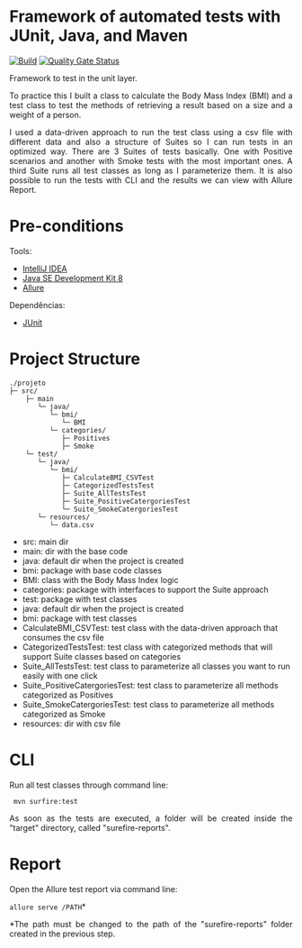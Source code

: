# Framework of automated tests with JUnit, Java, and Maven

[![Build](https://github.com/rafaabc/junit/actions/workflows/sonar.yml/badge.svg)](https://github.com/rafaabc/junit/actions/workflows/sonar.yml)
[![Quality Gate Status](https://sonarcloud.io/api/project_badges/measure?project=rafaabc_junit&metric=alert_status)](https://sonarcloud.io/dashboard?id=rafaabc_junit)

<p align="justify"> Framework to test in the unit layer.</p>

<p align="justify"> To practice this I built a class to calculate the Body Mass Index (BMI) and a test
class to test the methods of retrieving a result based on a size and a weight of a
person.</p>

<p align="justify"> I used a data-driven approach to run the test class using a csv file
with different data and also a structure of Suites so I can run tests in an
optimized way. There are 3 Suites of tests basically. One with Positive scenarios
and another with Smoke tests with the most important ones. A third Suite runs all test classes as long as
I parameterize them. It is also possible to run the tests with CLI and the results we can
view with Allure Report.</p>

# Pre-conditions

Tools:
- [IntelliJ IDEA](https://www.jetbrains.com/idea/download)
- [Java SE Development Kit 8](http://www.oracle.com/technetwork/pt/java/javase/downloads/jdk8-downloads-2133151.html)
- [Allure](http://allure.qatools.ru/)

Dependências:
- [JUnit](https://mvnrepository.com/artifact/junit/junit)

# Project Structure

```
./projeto
├─ src/
    ├─ main
       └─ java/
          └─ bmi/
             └─ BMI
          └─ categories/
             ├─ Positives
             ├─ Smoke   
    └─ test/
       └─ java/
          └─ bmi/
             ├─ CalculateBMI_CSVTest
             ├─ CategorizedTestsTest
             ├─ Suite_AllTestsTest
             ├─ Suite_PositiveCatergoriesTest             
             └─ Suite_SmokeCatergoriesTest                
       └─ resources/
          └─ data.csv
```


- src: main dir
- main: dir with the base code
- java: default dir when the project is created
- bmi: package with base code classes
- BMI: class with the Body Mass Index logic
- categories: package with interfaces to support the Suite approach
- test: package with test classes
- java: default dir when the project is created
- bmi: package with test classes
- CalculateBMI_CSVTest: test class with the data-driven approach that consumes the csv file
- CategorizedTestsTest: test class with categorized methods that will support Suite classes based on categories
- Suite_AllTestsTest: test class to parameterize all classes you want to run easily with one click
- Suite_PositiveCatergoriesTest: test class to parameterize all methods categorized as Positives
- Suite_SmokeCatergoriesTest: test class to parameterize all methods categorized as Smoke
- resources: dir with csv file

# CLI
<p align="justify"> Run all test classes through command line: </p>

` mvn surfire:test`

<p align="justify"> As soon as the tests are executed, a folder will be created inside the "target" directory, called "surefire-reports". </p>

# Report
<p align="justify"> Open the Allure test report via command line: </p>

`allure serve /PATH`*

<p align="justify"> *The path must be changed to the path of the "surefire-reports" folder created in the previous step. </p>
